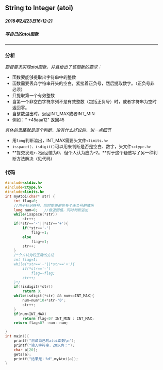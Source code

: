 ##  String to Integer (atoi)
##### 2018年2月23日16:12:21
##### 写自己的atoi函数
***
### 分析
*题目要求实现atoi函数，并且给出了该函数的要求：*
- 函数要能够提取出字符串中的整数
- 函数需要丢弃字符串开头的空白，紧接着正负号，然后提取数字。（正负号非必须）
- 只提取第一个有效整数
- 当第一个非空白字符序列不是有效整数（包括正负号）时，或者字符串为空时返回零。
- 当整数溢出时，返回INT_MAX或者INT_MIN
- 例如：“       +45aaa12" 	返回45

*具体的思路就是逐个判断，没有什么好说的，说一点细节*
- 用``long``判断溢出，INT_MAX需要头文件``<limits.h>``
- ``isspace()、isdigit()``可以用来判断是否是空白、数字，头文件``<ctype.h>``
- **提交发现``+-2``返回值为0，但个人认为应为-2。**对于这个疑惑写了另一种判断方法解决（见代码）

### 代码
```c
#include<stdio.h>
#include<ctype.h>
#include<limits.h>
int myAtoi(char* str) {
    int flag=0;
    //用于标记符号，同时能够避免多个正负号的情况
    long num=0;   //做返回值，同时判断溢出
    while(isspace(*str))
        str++;
    if(*str=='-'||*str=='+'){
        if(*str=='-')
            flag-=1;
        else
            flag+=1;
        str++;
    }
    /*个人认为较正确的方法
    int flag=1;
    while(*str=='-'||*str=='+'){
        if(*str=='-')
            flag=-flag;
        str++;
    }*/
    if(!isdigit(*str))
        return 0;
    while(isdigit(*str) && num<=INT_MAX){
        num=num*10+*str-'0';
        str++;
    }
    if(num>INT_MAX)
        return flag<0? INT_MIN : INT_MAX;
    return flag<0? -num: num;

}
int main(){
    printf("测试自己的atoi函数\n");
    printf("输入字符串，20以内：");
    char a[20];
    gets(a);
    printf("结果是：%d",myAtoi(a));
}
```
